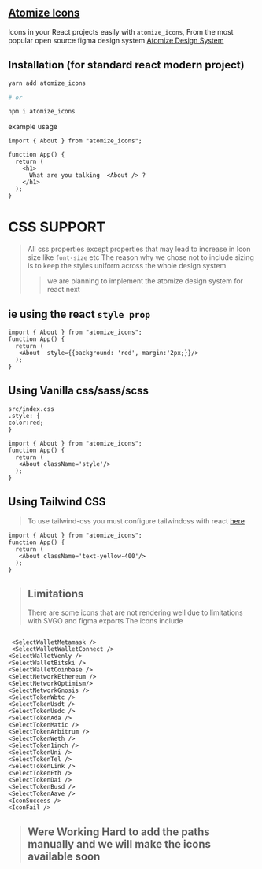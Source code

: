 ## [Atomize Icons](https://www.npmjs.com/package/atomize_icons)

Icons in your React projects easily with `atomize_icons`, From the most popular open source figma design system [Atomize Design System](<https://www.figma.com/file/3RuiLTOo9hbOoir4Pih85Z/Atomize-3.0-(Community)?type=design&node-id=1033-19838&mode=design&t=5j77olwtcDiaDrBX-0>)

## Installation (for standard react modern project)

```bash
yarn add atomize_icons

# or

npm i atomize_icons
```

example usage

```jsx/tsx
import { About } from "atomize_icons";

function App() {
  return (
    <h1>
      What are you talking  <About /> ?
    </h1>
  );
}
```

# CSS SUPPORT

> All css properties except properties that may lead to increase in Icon size like `font-size` etc
> The reason why we chose not to include sizing is to keep the styles uniform across the whole design system
>
> > we are planning to implement the atomize design system for react next

## ie using the react `style prop`

```
import { About } from "atomize_icons";
function App() {
  return (
   <About  style={{background: 'red', margin:'2px;}}/>
  );
}
```

## Using Vanilla css/sass/scss

```
src/index.css
.style: {
color:red;
}

import { About } from "atomize_icons";
function App() {
  return (
   <About className='style'/>
  );
}

```

## Using Tailwind CSS

> To use tailwind-css you must configure tailwindcss with react [here](https://tailwindcss.com/docs/guides/create-react-app)

```
import { About } from "atomize_icons";
function App() {
  return (
   <About className='text-yellow-400'/>
  );
}

```

> ## Limitations
>
> There are some icons that are not rendering well due to limitations with SVGO and figma exports
> The icons include

```

 <SelectWalletMetamask />
 <SelectWalletWalletConnect />
<SelectWalletVenly />
<SelectWalletBitski />
<SelectWalletCoinbase />
<SelectNetworkEthereum />
<SelectNetworkOptimism/>
<SelectNetworkGnosis />
<SelectTokenWbtc />
<SelectTokenUsdt />
<SelectTokenUsdc />
<SelectTokenAda />
<SelectTokenMatic />
<SelectTokenArbitrum />
<SelectTokenWeth />
<SelectToken1inch />
<SelectTokenUni />
<SelectTokenTel />
<SelectTokenLink />
<SelectTokenEth />
<SelectTokenDai />
<SelectTokenBusd />
<SelectTokenAave />
<IconSuccess />
<IconFail />

```

> ## Were Working Hard to add the paths manually and we will make the icons available soon
